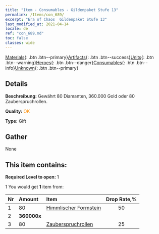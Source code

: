 ```yaml
---
title: "Item - Consumables - Gildenpaket Stufe 13"
permalink: /Items/con_689/
excerpt: "Era of Chaos  Gildenpaket Stufe 13"
last_modified_at: 2021-04-14
locale: de
ref: "con_689.md"
toc: false
classes: wide
---
```

 [Materials](/de/Items/){: .btn .btn--primary}[Artifacts](/de/Items/Artifacts/){: .btn .btn--success}[Units](/de/Items/Units/){: .btn .btn--warning}[Heroes](/de/Items/Heroes/){: .btn .btn--danger}[Consumables](/de/Items/Consumables/){: .btn .btn--info}[Unknown](/de/Items/Unknown/){: .btn .btn--primary}

## Details
 **Beschreibung:** Gewährt 80 Diamanten, 360.000 Gold oder 80 Zauberspruchrollen.

 **Quality:** <span style="color: #FF8C00">OK</span>

 **Type:** Gift

## Gather

  None

## This item contains:

 **Required Level to open:** 1

 1 You would get **1** item  from:

  | Nr | Amount |     Item    | Drop Rate,% |
  |:---|:-------|:------------|:---------:|
  | 1 | 80 | [Himmlischer Formstein](/de/Items/art_188/) | 50 | 
  | 2 |  **360000x** | <i class="fas fa-coins"/> |  | 25 | 
  | 3 | 80 | [Zauberspruchrollen](/de/Items/con_694/) | 25 | 
